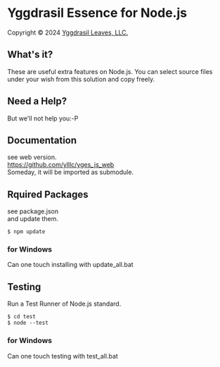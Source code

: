﻿# Yggdrasil Essence for Node.js

Copyright © 2024 [Yggdrasil Leaves, LLC.](https://yggdrasil-leaves.com)

## What's it?

These are useful extra features on Node.js.
You can select source files under your wish from this solution and copy freely.

## Need a Help?

But we'll not help you:-P

## Documentation

see web version.  
https://github.com/ylllc/yges_js_web  
Someday, it will be imported as submodule.  

## Rquired Packages

see package.json  
and update them.
```
$ npm update
```

### for Windows

Can one touch installing with update_all.bat

## Testing

Run a Test Runner of Node.js standard.  
```
$ cd test
$ node --test
```

### for Windows

Can one touch testing with test_all.bat

